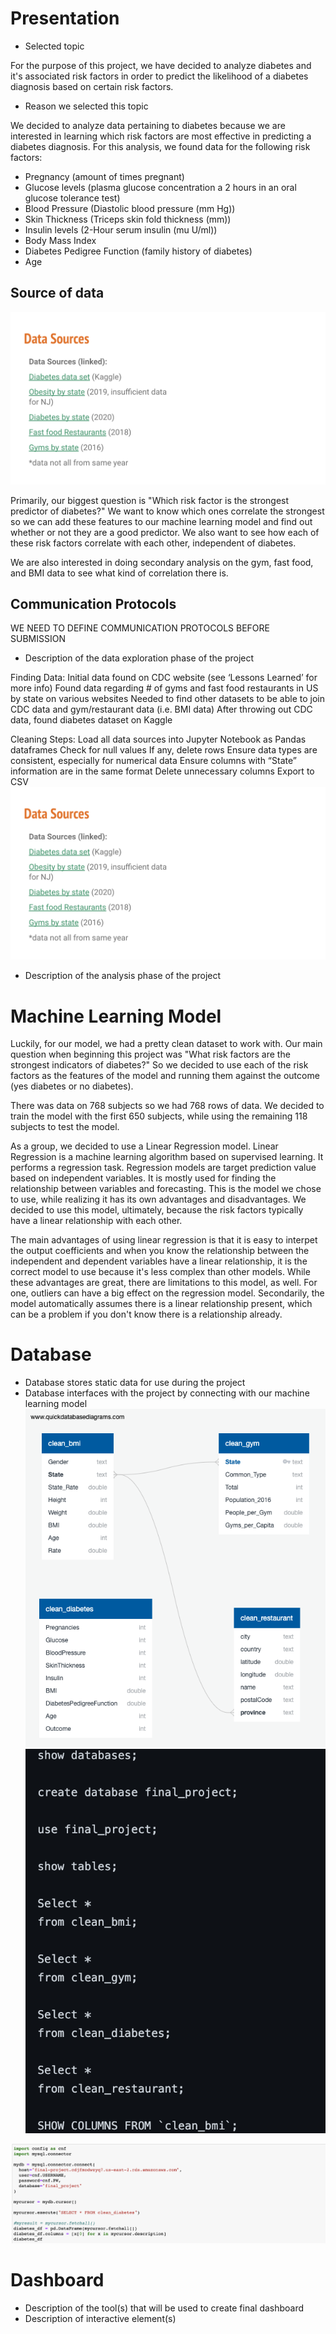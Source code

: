 # Presentation

* Selected topic

For the purpose of this project, we have decided to analyze diabetes and it's associated risk factors in order to predict the likelihood of a diabetes diagnosis based on certain risk factors.

* Reason we selected this topic

We decided to analyze data pertaining to diabetes because we are interested in learning which risk factors are most effective in predicting a diabetes diagnosis. For this analysis, we found data for the following risk factors: 

* Pregnancy (amount of times pregnant)
* Glucose levels (plasma glucose concentration a 2 hours in an oral glucose tolerance test)
* Blood Pressure (Diastolic blood pressure (mm Hg))
* Skin Thickness (Triceps skin fold thickness (mm))
* Insulin levels (2-Hour serum insulin (mu U/ml))
* Body Mass Index
* Diabetes Pedigree Function (family history of diabetes)
* Age

## Source of data 
![data_sources.png](Resources/Images/data_sources.png)

Primarily, our biggest question is "Which risk factor is the strongest predictor of diabetes?" We want to know which ones correlate the strongest so we can add these features to our machine learning model and find out whether or not they are a good predictor. We also want to see how each of these risk factors correlate with each other, independent of diabetes.

We are also interested in doing secondary analysis on the gym, fast food, and BMI data to see what kind of correlation there is. 

## Communication Protocols
WE NEED TO DEFINE COMMUNICATION PROTOCOLS BEFORE SUBMISSION

* Description of the data exploration phase of the project

Finding Data:
Initial data found on CDC website (see ‘Lessons Learned’ for more info)
Found data regarding # of gyms and fast food restaurants in US by state on various websites
Needed to find other datasets to be able to join CDC data and gym/restaurant data (i.e. BMI data)
After throwing out CDC data, found diabetes dataset on Kaggle

Cleaning Steps:
Load all data sources into Jupyter Notebook as Pandas dataframes
Check for null values 
If any, delete rows
Ensure data types are consistent, especially for numerical data
Ensure columns with “State” information are in the same format
Delete unnecessary columns
Export to CSV 
![data_sources.png](Resources/Images/data_sources.png)

* Description of the analysis phase of the project

# Machine Learning Model

Luckily, for our model, we had a pretty clean dataset to work with. Our main question when beginning this project was "What risk factors are the strongest indicators of diabetes?" So we decided to use each of the risk factors as the features of the model and running them against the outcome (yes diabetes or no diabetes). 

There was data on 768 subjects so we had 768 rows of data. We decided to train the model with the first 650 subjects, while using the remaining 118 subjects to test the model. 

As a group, we decided to use a Linear Regression model. Linear Regression is a machine learning algorithm based on supervised learning. It performs a regression task. Regression models are target prediction value based on independent variables. It is mostly used for finding the relationship between variables and forecasting. This is the model we chose to use, while realizing it has its own advantages and disadvantages. We decided to use this model, ultimately, because the risk factors typically have a linear relationship with each other.

The main advantages of using linear regression is that it is easy to interpet the output coefficients and when you know the relationship between the independent and dependent variables have a linear relationship, it is the correct model to use because it's less complex than other models. While these advantages are great, there are limitations to this model, as well. For one, outliers can have a big effect on the regression model. Secondarily, the model automatically assumes there is a linear relationship present, which can be a problem if you don't know there is a relationship already. 


# Database
* Database stores static data for use during the project
* Database interfaces with the project by connecting with our machine learning model
![ER_diagram.png](Resources/Images/ER_diagram.png)
![sql_queries_used.png](Resources/Images/sql_queries_used.png)

![database_connection.png](Resources/Images/database_connection.png)

# Dashboard
* Description of the tool(s) that will be used to create final dashboard
* Description of interactive element(s)




